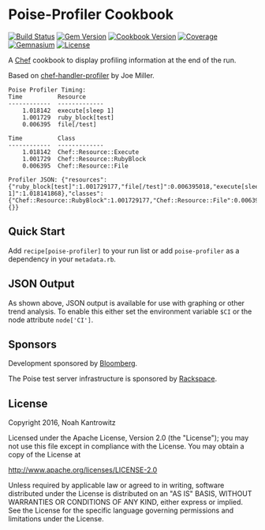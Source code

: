 # Poise-Profiler Cookbook

[![Build Status](https://img.shields.io/travis/poise/poise-profiler.svg)](https://travis-ci.org/poise/poise-profiler)
[![Gem Version](https://img.shields.io/gem/v/poise-profiler.svg)](https://rubygems.org/gems/poise-profiler)
[![Cookbook Version](https://img.shields.io/cookbook/v/poise-profiler.svg)](https://supermarket.chef.io/cookbooks/poise-profiler)
[![Coverage](https://img.shields.io/codecov/c/github/poise/poise-profiler.svg)](https://codecov.io/github/poise/poise-profiler)
[![Gemnasium](https://img.shields.io/gemnasium/poise/poise-profiler.svg)](https://gemnasium.com/poise/poise-profiler)
[![License](https://img.shields.io/badge/license-Apache_2-blue.svg)](https://www.apache.org/licenses/LICENSE-2.0)

A [Chef](https://www.chef.io/) cookbook to display profiling information at the
end of the run.

Based on [chef-handler-profiler](https://github.com/joemiller/chef-handler-profiler)
by Joe Miller.

```
Poise Profiler Timing:
Time          Resource
------------  -------------
    1.018142  execute[sleep 1]
    1.001729  ruby_block[test]
    0.006395  file[/test]

Time          Class
------------  -------------
    1.018142  Chef::Resource::Execute
    1.001729  Chef::Resource::RubyBlock
    0.006395  Chef::Resource::File

Profiler JSON: {"resources":{"ruby_block[test]":1.001729177,"file[/test]":0.006395018,"execute[sleep 1]":1.018141868},"classes":{"Chef::Resource::RubyBlock":1.001729177,"Chef::Resource::File":0.006395018,"Chef::Resource::Execute":1.018141868},"test_resources":{}}
```

## Quick Start

Add `recipe[poise-profiler]` to your run list or add `poise-profiler` as a
dependency in your `metadata.rb`.

## JSON Output

As shown above, JSON output is available for use with graphing or other trend
analysis. To enable this either set the environment variable `$CI` or the node
attribute `node['CI']`.

## Sponsors

Development sponsored by [Bloomberg](http://www.bloomberg.com/company/technology/).

The Poise test server infrastructure is sponsored by [Rackspace](https://rackspace.com/).

## License

Copyright 2016, Noah Kantrowitz

Licensed under the Apache License, Version 2.0 (the "License");
you may not use this file except in compliance with the License.
You may obtain a copy of the License at

http://www.apache.org/licenses/LICENSE-2.0

Unless required by applicable law or agreed to in writing, software
distributed under the License is distributed on an "AS IS" BASIS,
WITHOUT WARRANTIES OR CONDITIONS OF ANY KIND, either express or implied.
See the License for the specific language governing permissions and
limitations under the License.
